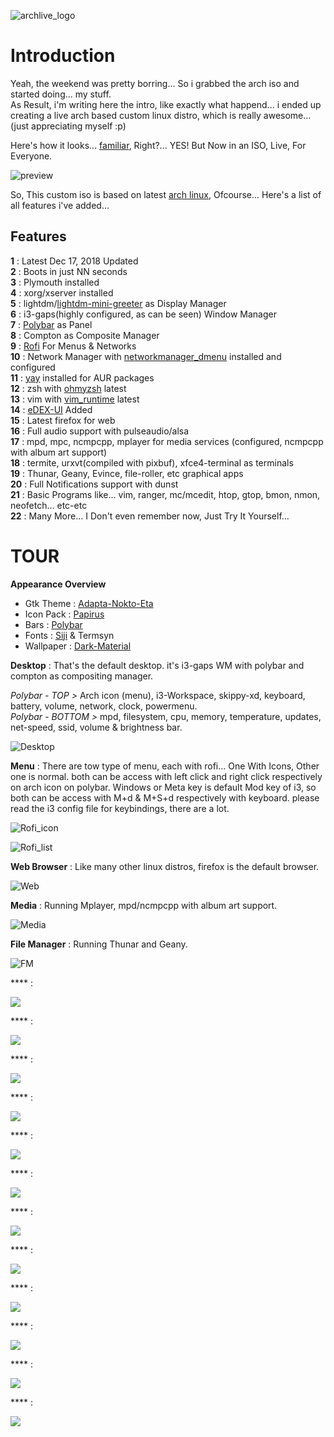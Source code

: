 ![archlive_logo](https://raw.githubusercontent.com/adi1090x/archlive/master/images/Archlive.png) <br />

# Introduction

Yeah, the weekend was pretty borring... So i grabbed the arch iso and started doing... my stuff. <br />
As Result, i'm writing here the intro, like exactly what happend... i ended up creating a live arch based custom linux distro, which is really awesome... (just appreciating myself :p) <br />

Here's how it looks... [familiar](https://github.com/adi1090x/my_dotfiles/tree/master/previews/i3_wm), Right?... YES! But Now in an ISO, Live, For Everyone. <br />

![preview](https://raw.githubusercontent.com/adi1090x/archlive/master/images/Head.png) <br />

So, This custom iso is based on latest [arch linux](https://archlinux.org), Ofcourse... Here's a list of all features i've added...

## Features

**1** : Latest Dec 17, 2018 Updated <br />
**2** : Boots in just NN seconds <br />
**3** : Plymouth installed <br />
**4** : xorg/xserver installed <br />
**5** : lightdm/[lightdm-mini-greeter](https://github.com/prikhi/lightdm-mini-greeter) as Display Manager <br />
**6** : i3-gaps(highly configured, as can be seen) Window Manager <br />
**7** : [Polybar](https://github.com/jaagr/polybar) as Panel <br />
**8** : Compton as Composite Manager <br />
**9** : [Rofi](https://github.com/DaveDavenport/rofi) For Menus & Networks <br />
**10** : Network Manager with [networkmanager_dmenu](https://github.com/firecat53/networkmanager-dmenu) installed and configured <br />
**11** : [yay](https://github.com/Jguer/yay) installed for AUR packages <br />
**12** : zsh with [ohmyzsh](https://github.com/robbyrussell/oh-my-zsh) latest <br />
**13** : vim with [vim_runtime](https://github.com/amix/vimrc) latest <br />
**14** : [eDEX-UI](https://github.com/GitSquared/edex-ui) Added <br />
**15** : Latest firefox for web <br />
**16** : Full audio support with pulseaudio/alsa <br />
**17** : mpd, mpc, ncmpcpp, mplayer for media services (configured, ncmpcpp with album art support) <br />
**18** : termite, urxvt(compiled with pixbuf), xfce4-terminal as terminals <br />
**19** : Thunar, Geany, Evince, file-roller, etc graphical apps <br />
**20** : Full Notifications support with dunst <br />
**21** : Basic Programs like... vim, ranger, mc/mcedit, htop, gtop, bmon, nmon, neofetch... etc-etc <br />
**22** : Many More... I Don't even remember now, Just Try It Yourself... <br />

# TOUR

**Appearance Overview**

- Gtk Theme : [Adapta-Nokto-Eta](https://github.com/adapta-project/adapta-gtk-theme) <br />
- Icon Pack : [Papirus](https://github.com/PapirusDevelopmentTeam/papirus-icon-theme) <br />
- Bars : [Polybar](https://github.com/jaagr/polybar) <br />
- Fonts : [Siji](https://github.com/stark/siji) & Termsyn <br />
- Wallpaper : [Dark-Material](https://github.com/adi1090x/my_dotfiles/blob/master/.backgrounds/dark_material.png) <br />


**Desktop** : That's the default desktop. it's i3-gaps WM with polybar and compton as compositing manager. <br />

*Polybar - TOP >* Arch icon (menu), i3-Workspace, skippy-xd, keyboard, battery, volume, network, clock, powermenu. <br />
*Polybar - BOTTOM >* mpd, filesystem, cpu, memory, temperature, updates, net-speed, ssid, volume & brightness bar. <br />

![Desktop](https://raw.githubusercontent.com/adi1090x/archlive/master/images/Desktop.png) <br />

**Menu** : There are tow type of menu, each with rofi... One With Icons, Other one is normal. both can be access with left click and  right click respectively on arch icon on polybar. Windows or Meta key is default Mod key of i3, so both can be access with M+d & M+S+d respectively with keyboard. please read the i3 config file for keybindings, there are a lot.

![Rofi_icon](https://raw.githubusercontent.com/adi1090x/archlive/master/images/Rofi_Icon.png) <br />

![Rofi_list](https://raw.githubusercontent.com/adi1090x/archlive/master/images/Rofi_List.png) <br />

**Web Browser** : Like many other linux distros, firefox is the default browser. 

![Web](https://raw.githubusercontent.com/adi1090x/archlive/master/images/Web.png) <br />

**Media** : Running Mplayer, mpd/ncmpcpp with album art support. 

![Media](https://raw.githubusercontent.com/adi1090x/archlive/master/images/Media.png) <br />

**File Manager** : Running Thunar and Geany. 

![FM](https://raw.githubusercontent.com/adi1090x/archlive/master/images/FM.png) <br />

**** : 

![](https://raw.githubusercontent.com/adi1090x/archlive/master/images/Docs.png) <br />

**** : 

![](https://raw.githubusercontent.com/adi1090x/archlive/master/images/Dunst_Vol.png) <br />

**** : 

![](https://raw.githubusercontent.com/adi1090x/archlive/master/images/Dunst_BL.png) <br />

**** : 

![](https://raw.githubusercontent.com/adi1090x/archlive/master/images/eDEX_W.png) <br />

**** :

![](https://raw.githubusercontent.com/adi1090x/archlive/master/images/eDEX.png) <br />

**** : 

![](https://raw.githubusercontent.com/adi1090x/archlive/master/images/Lab_1.png) <br />

**** : 

![](https://raw.githubusercontent.com/adi1090x/archlive/master/images/Net.png) <br />

**** : 

![](https://raw.githubusercontent.com/adi1090x/archlive/master/images/Mon.png) <br />

**** : 

![](https://raw.githubusercontent.com/adi1090x/archlive/master/images/System.png) <br />

**** : 

![](https://raw.githubusercontent.com/adi1090x/archlive/master/images/Tiles.png) <br />

**** : 

![](https://raw.githubusercontent.com/adi1090x/archlive/master/images/TTY.png) <br />

**** : 

![](https://raw.githubusercontent.com/adi1090x/archlive/master/images/.png) <br />
